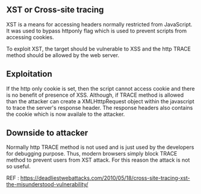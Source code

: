 ## XST or Cross-site tracing
 
XST is a means for accessing headers normally restricted from JavaScript. It was used to bypass httponly flag which is used to prevent scripts from accessing cookies.

To exploit XST, the target should be vulnerable to XSS and the http TRACE method should be allowed by the web server.

## Exploitation
 
If the http only cookie is set, then the script cannot access cookie and there is no benefit of presence of XSS.
Although, if TRACE method is allowed than the attacker can create a XMLHtttpRequest object within the javascript to trace the server's response header.
The response headers also contains the cookie which is now availale to the attacker.

## Downside to attacker
 
Normally http TRACE method is not used and is  just used by the developers for debugging purpose. Thus, modern browsers simply block TRACE method to prevent users from XST attack. For this reason the attack is not so useful.

REF : https://deadliestwebattacks.com/2010/05/18/cross-site-tracing-xst-the-misunderstood-vulnerability/